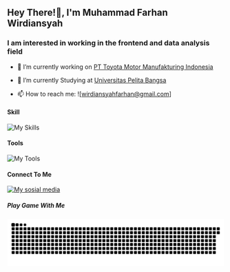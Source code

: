 ##                                   Hey There!👋, I'm Muhammad Farhan Wirdiansyah
###                          I am interested in working in the frontend and data analysis field
<!--
**Farhansyah-Dev/Farhansyah-Dev** is a ✨ _special_ ✨ repository because its `README.md` (this file) appears on your GitHub profile.

Here are some ideas to get you started:

- 🔭 I’m currently working on ...
- 🌱 I’m currently learning ...
- 👯 I’m looking to collaborate on ...
- 🤔 I’m looking for help with ...
- 💬 Ask me about ...
- 📫 How to reach me: ...
- 😄 Pronouns: ...
- ⚡ Fun fact: ...
-->

- 🔭 I’m currently working on [PT Toyota Motor Manufakturing Indonesia](https://www.toyota.co.id/)
  
- 🌱 I’m currently Studying at  [Universitas Pelita Bangsa](https://ecampus.pelitabangsa.ac.id/pb/)

- 📫 How to reach me: ![wirdiansyahfarhan@gmail.com]

#### Skill
![My Skills](https://skillicons.dev/icons?i=html,css,javascript,php&perline=3)

#### Tools
![My Tools](https://skillicons.dev/icons?i=git,github,laravel,react&perline=3)


#### Connect To Me
[![My sosial media](https://skillicons.dev/icons?i=instagram)](https://instagram.com/farhan.wrdsyh)

##### Play Game With Me

<img src="https://raw.githubusercontent.com/Farhansyah-Dev/Farhansyah-Dev/output/snake.svg" alt="Snake animation" />

###
